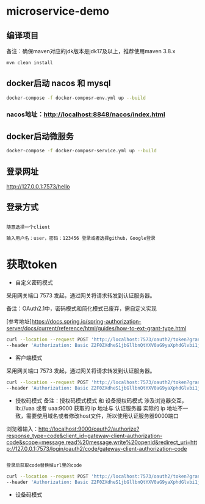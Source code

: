 # microservice-demo
##  编译项目
备注：确保maven对应的jdk版本是jdk17及以上，推荐使用maven 3.8.x
``` bash
mvn clean install
```

##  docker启动 nacos 和 mysql
``` bash
docker-compose -f docker-composr-env.yml up --build
```
### nacos地址：<http://localhost:8848/nacos/index.html>

## docker启动微服务
``` bash
docker-compose -f docker-composr-service.yml up --build
```
##  登录网址
<http://127.0.0.1:7573/hello>

## 登录方式
```bash

随意选择一个client

输入用户名：user，密码：123456 登录或者选择github，Google登录
```


# 获取token

* 自定义密码模式

采用网关端口 7573 发起，通过网关将请求转发到认证服务器。

备注：OAuth2.1中，密码模式和简化模式已废弃，需自定义实现

[参考地址]<https://docs.spring.io/spring-authorization-server/docs/current/reference/html/guides/how-to-ext-grant-type.html>

``` bash
curl --location --request POST 'http://localhost:7573/oauth2/token?grant_type=authorization_password&username=user&password=123456&scope=profile' \
--header 'Authorization: Basic Z2F0ZXdheS1jbGllbnQtYXV0aG9yaXphdGlvbi1jb2RlOnNlY3JldA=='
```
* 客户端模式

采用网关端口 7573 发起，通过网关将请求转发到认证服务器。

```bash
curl --location --request POST 'http://localhost:7573/oauth2/token?grant_type=client_credentials' \
--header 'Authorization: Basic Z2F0ZXdheS1jbGllbnQtYXV0aG9yaXphdGlvbi1jb2RlOnNlY3JldA=='
```
* 授权码模式
 备注：授权码模式模式 和 设备授权码模式 涉及浏览器交互，lb://uaa 或者 uaa:9000 获取的 ip 地址与 认证服务器 实际的 ip 地址不一致，需要使用域名或者修改host文件，所以使用认证服务器9000端口

浏览器输入：<http://localhost:9000/oauth2/authorize?response_type=code&client_id=gateway-client-authorization-code&scope=message.read%20message.write%20openid&redirect_uri=http://127.0.0.1:7573/login/oauth2/code/gateway-client-authorization-code>

```bash

登录后获取code替换掉url里的code

curl --location --request POST 'http://localhost:7573/oauth2/token?grant_type=authorization_code&code=yZBLYiRmhI2TBV6284YdBUP-9fQiPY_bXjtI0hi2PcxX3WQN7yuubJC2KAB2YyMnS3SxTJvcrzlLlhyehkyPibWdhlRNnCv-UFLCy5u7Ydd9f4Ntp1XYHmSzhHGki7UM&redirect_uri=http://127.0.0.1:7573/login/oauth2/code/gateway-client-authorization-code' \
--header 'Authorization: Basic Z2F0ZXdheS1jbGllbnQtYXV0aG9yaXphdGlvbi1jb2RlOnNlY3JldA=='
```
* 设备码模式